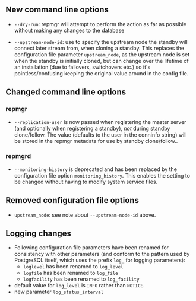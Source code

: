 
New command line options
------------------------

- `--dry-run`: repmgr will attempt to perform the action as far as possible
   without making any changes to the database

- `--upstream-node-id`: use to specify the upstream node the standby will
  connect later stream from, when cloning a standby. This replaces the configuration
  file parameter `upstream_node`, as the upstream node is set when the standby
  is initially cloned, but can change over the lifetime of an installation (due
  to failovers, switchovers etc.) so it's pointless/confusing keeping the original
  value around in the config file.

Changed command line options
----------------------------

### repmgr

- `--replication-user` is now passed when registering the master server (and
  optionally when registering a standby), *not* during standby clone/follow.
  The value (defaults to the user in the conninfo string) will be stored in
  the repmgr metadata for use by  standby clone/follow..

### repmgrd

- `--monitoring-history` is deprecated and has been replaced by the
  configuration file option `monitoring_history`. This enables the
  setting to be changed without having to modify system service files.

Removed configuration file options
----------------------------------

- `upstream_node`: see note about `--upstream-node-id` above.

Logging changes
---------------

- Following configuration file parameters have been renamed for consistency
  with other parameters (and conform to the pattern used by PostgreSQL itself,
  which uses the prefix `log_` for logging parameters):
  - `loglevel` has been renamed to `log_level`
  - `logfile` has been renamed to `log_file`
  - `logfacility` has been renamed to `log_facility`
- default value for `log_level` is `INFO` rather than `NOTICE`.
- new parameter `log_status_interval`

